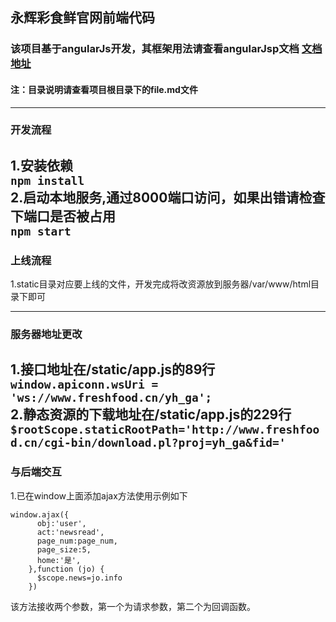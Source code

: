 ## 永辉彩食鲜官网前端代码

### 该项目基于angularJs开发，其框架用法请查看angularJsp文档  [文档地址](https://www.runoob.com/angularjs/angularjs-reference.html)  

#### 注：目录说明请查看项目根目录下的file.md文件
---
### 开发流程
1.安装依赖  
  `npm install`  
2.启动本地服务,通过8000端口访问，如果出错请检查下端口是否被占用  
  `npm start`
---
### 上线流程
1.static目录对应要上线的文件，开发完成将改资源放到服务器/var/www/html目录下即可

---
### 服务器地址更改
1.接口地址在/static/app.js的89行  
  `window.apiconn.wsUri = 'ws://www.freshfood.cn/yh_ga';`  
2.静态资源的下载地址在/static/app.js的229行  
  `$rootScope.staticRootPath='http://www.freshfood.cn/cgi-bin/download.pl?proj=yh_ga&fid='`
---
### 与后端交互
1.已在window上面添加ajax方法使用示例如下
```
window.ajax({
      obj:'user',
      act:'newsread',
      page_num:page_num,
      page_size:5,
      home:'是',
    },function (jo) {
      $scope.news=jo.info
    })
```
该方法接收两个参数，第一个为请求参数，第二个为回调函数。
